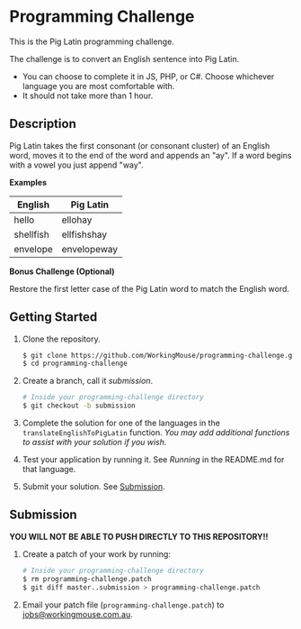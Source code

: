 # Programming Challenge

This is the Pig Latin programming challenge.

The challenge is to convert an English sentence into Pig Latin.

- You can choose to complete it in JS, PHP, or C#.
  Choose whichever language you are most comfortable with.
- It should not take more than 1 hour.

## Description

Pig Latin takes the first consonant (or consonant cluster) of an English word, moves it to the end of the word and appends an "ay". If a word begins with a vowel you just append "way".

**Examples**

| English   | Pig Latin   |
|-----------|-------------|
| hello     | ellohay     |
| shellfish | ellfishshay |
| envelope  | envelopeway |

**Bonus Challenge (Optional)**

Restore the first letter case of the Pig Latin word to match the English word.

## Getting Started

1. Clone the repository.
   ```bash
   $ git clone https://github.com/WorkingMouse/programming-challenge.git
   $ cd programming-challenge
   ```

2. Create a branch, call it *submission*.
   ```bash
   # Inside your programming-challenge directory
   $ git checkout -b submission
   ```

2. Complete the solution for one of the languages in the `translateEnglishToPigLatin` function.
   *You may add additional functions to assist with your solution if you wish.*

3. Test your application by running it. See *Running* in the README.md for that language.

4. Submit your solution. See [Submission](#submission).

## Submission

**YOU WILL NOT BE ABLE TO PUSH DIRECTLY TO THIS REPOSITORY!!**

1. Create a patch of your work by running:
   ```bash
   # Inside your programming-challenge directory
   $ rm programming-challenge.patch
   $ git diff master..submission > programming-challenge.patch
   ```

2. Email your patch file (`programming-challenge.patch`) to [jobs@workingmouse.com.au](mailto:jobs@workingmouse.com.au).
